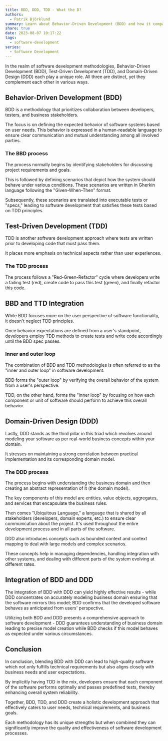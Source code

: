 ```yaml
---
title: BDD, DDD, TDD - What the D?
authors:
  - Patrik Björklund
summary: Learn about Behavior-Driven Development (BDD) and how it compares to other concepts like TDD, and DDD. Discover how BDD and DDD can be effectively combined.
share: true
date: 2023-08-07 10:17:22
tags:
  - software-development
series:
  - Software Development
---
```


In the realm of software development methodologies, Behavior-Driven Development (BDD), Test-Driven Development (TDD), and Domain-Driven Design (DDD) each play a unique role. All three are distinct, yet they complement each other in various ways.

## Behavior-Driven Development (BDD)
BDD is a methodology that prioritizes collaboration between developers, testers, and business stakeholders. 

The focus is on defining the expected behavior of software systems based on user needs. This behavior is expressed in a human-readable language to ensure clear communication and mutual understanding among all involved parties.

### The BBD process
The process normally begins by identifying stakeholders for discussing project requirements and goals. 

This is followed by defining scenarios that depict how the system should behave under various conditions. These scenarios are written in Gherkin language following the "Given-When-Then" format. 

Subsequently, these scenarios are translated into executable tests or "specs," leading to software development that satisfies these tests based on TDD principles.

## Test-Driven Development (TDD)
TDD is another software development approach where tests are written prior to developing code that must pass them.  

It places more emphasis on technical aspects rather than user experiences. 

### The TDD process
The process follows a "Red-Green-Refactor" cycle where developers write a failing test (red), create code to pass this test (green), and finally refactor this code.

## BBD and TTD Integration
While BDD focuses more on the user perspective of software functionality, it doesn't neglect TDD principles. 

Once behavior expectations are defined from a user's standpoint, developers employ TDD methods to create tests and write code accordingly until the BDD spec passes.

### Inner and outer loop
The combination of BDD and TDD methodologies is often referred to as the "inner and outer loop" in software development. 

BDD forms the "outer loop" by verifying the overall behavior of the system from a user's perspective. 

TDD, on the other hand, forms the "inner loop" by focusing on how each component or unit of software should perform to achieve this overall behavior.

## Domain-Driven Design (DDD)
Lastly, DDD stands as the third pillar in this triad which revolves around modeling your software as per real-world business concepts within your domain. 

It stresses on maintaining a strong correlation between practical implementation and its corresponding domain model.

### The DDD process
The process begins with understanding the business domain and then creating an abstract representation of it (the domain model). 

The key components of this model are entities, value objects, aggregates, and services that encapsulate the business rules. 

Then comes "Ubiquitous Language," a language that is shared by all stakeholders (developers, domain experts, etc.) to ensure clear communication about the project. It's used throughout the entire development process and in all parts of the software.

DDD also introduces concepts such as bounded context and context mapping to deal with large models and complex scenarios. 

These concepts help in managing dependencies, handling integration with other systems, and dealing with different parts of the system evolving at different rates.

## Integration of BDD and DDD
The integration of BDD with DDD can yield highly effective results - while DDD concentrates on accurately modeling business domain ensuring that the software mirrors this model; BDD confirms that the developed software behaves as anticipated from users' perspective.

Utilizing both BDD and DDD presents a comprehensive approach to software development - DDD guarantees understanding of business domain leading to precise model creation while BDD checks if this model behaves as expected under various circumstances.

## Conclusion
In conclusion, blending BDD with DDD can lead to high-quality software which not only fulfills technical requirements but also aligns closely with business needs and user expectations. 

By implicitly having TDD in the mix, developers ensure that each component of the software performs optimally and passes predefined tests, thereby enhancing overall system reliability. 

Together, BDD, TDD, and DDD create a holistic development approach that effectively caters to user needs, technical requirements, and business goals. 

Each methodology has its unique strengths but when combined they can significantly improve the quality and effectiveness of software development processes.